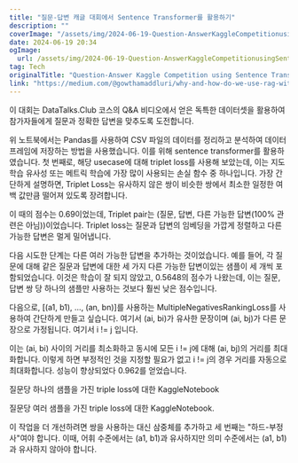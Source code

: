 ```yaml
---
title: "질문-답변 캐글 대회에서 Sentence Transformer를 활용하기"
description: ""
coverImage: "/assets/img/2024-06-19-Question-AnswerKaggleCompetitionusingSentenceTransformer_0.png"
date: 2024-06-19 20:34
ogImage: 
  url: /assets/img/2024-06-19-Question-AnswerKaggleCompetitionusingSentenceTransformer_0.png
tag: Tech
originalTitle: "Question-Answer Kaggle Competition using Sentence Transformer"
link: "https://medium.com/@gowthamaddluri/why-and-how-do-we-use-rag-with-llms-871f07f29f18"
---
```



이 대회는 DataTalks.Club 코스의 Q&A 비디오에서 얻은 독특한 데이터셋을 활용하여 참가자들에게 질문과 정확한 답변을 맞추도록 도전합니다.

위 노트북에서는 Pandas를 사용하여 CSV 파일의 데이터를 정리하고 분석하여 데이터프레임에 저장하는 방법을 사용했습니다. 이를 위해 sentence transformer를 활용하였습니다. 첫 번째로, 해당 usecase에 대해 triplet loss를 사용해 보았는데, 이는 지도 학습 유사성 또는 메트릭 학습에 가장 많이 사용되는 손실 함수 중 하나입니다. 가장 간단하게 설명하면, Triplet Loss는 유사하지 않은 쌍이 비슷한 쌍에서 최소한 일정한 여백 값만큼 떨어져 있도록 장려합니다.

이 때의 점수는 0.69이었는데, Triplet pair는 (질문, 답변, 다른 가능한 답변(100% 관련은 아님))이었습니다. Triplet loss는 질문과 답변의 임베딩을 가깝게 정렬하고 다른 가능한 답변은 멀게 밀어냅니다.

다음 시도한 단계는 다른 여러 가능한 답변을 추가하는 것이었습니다. 예를 들어, 각 질문에 대해 같은 질문과 답변에 대한 세 가지 다른 가능한 답변이있는 샘플이 세 개씩 포함되었습니다. 이것은 학습이 잘 되지 않았고, 0.5648의 점수가 나왔는데, 이는 질문, 답변 쌍 당 하나의 샘플만 사용하는 것보다 훨씬 낮은 점수입니다.

<div class="content-ad"></div>

다음으로, [(a1, b1), …, (an, bn)]를 사용하는 MultipleNegativesRankingLoss를 사용하여 간단하게 만들고 싶습니다. 여기서 (ai, bi)가 유사한 문장이며 (ai, bj)가 다른 문장으로 가정됩니다. 여기서 i != j 입니다.

이는 (ai, bi) 사이의 거리를 최소화하고 동시에 모든 i != j에 대해 (ai, bj)의 거리를 최대화합니다. 이렇게 하면 부정적인 것을 지정할 필요가 없고 i != j의 경우 거리를 자동으로 최대화합니다. 성능이 향상되었다 0.962를 얻었습니다.

질문당 하나의 샘플을 가진 triple loss에 대한 KaggleNotebook

질문당 여러 샘플을 가진 triple loss에 대한 KaggleNotebook.

<div class="content-ad"></div>

이 작업을 더 개선하려면 쌍을 사용하는 대신 삼중체를 추가하고 세 번째는 "하드-부정사"여야 합니다. 이때, 어휘 수준에서는 (a1, b1)과 유사하지만 의미 수준에서는 (a1, b1)과 유사하지 않아야 합니다.